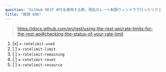 ```yaml
---
question: "GitHub REST APIを使用する際、現在のレート制限ウィンドウで行ったリクエスト数を確認できるヘッダーはどれですか？"
title: "質問 096"
---
```


> https://docs.github.com/en/rest/using-the-rest-api/rate-limits-for-the-rest-api#checking-the-status-of-your-rate-limit
1. [x] `x-ratelimit-used`
1. [ ] `x-ratelimit-limit`
1. [ ] `x-ratelimit-remaining`
1. [ ] `x-ratelimit-reset`
1. [ ] `x-ratelimit-resource`